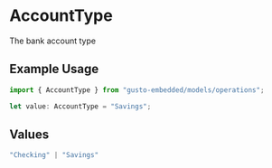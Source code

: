 # AccountType

The bank account type

## Example Usage

```typescript
import { AccountType } from "gusto-embedded/models/operations";

let value: AccountType = "Savings";
```

## Values

```typescript
"Checking" | "Savings"
```